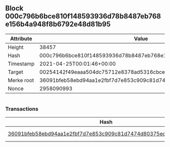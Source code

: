 ## Block 000c796b6bce810f148593936d78b8487eb768e156b4a948f8b6792e48d81b95

Attribute | Value
--- | ---
Height | 38457
Hash | 000c796b6bce810f148593936d78b8487eb768e156b4a948f8b6792e48d81b95
Timestamp | 2021-04-25T00:01:46+00:00
Target | 00254142f49eaaa504dc75712e8378ad5316cbcead634704b3734b6271167cc4
Merke root | 36091bfeb58ebd94aa1e2fbf7d7e853c909c81d7474d80375edcfb2fb70d8c62
Nonce | 2958090993

```

```

### Transactions

Hash | Amount
--- | ---
[36091bfeb58ebd94aa1e2fbf7d7e853c909c81d7474d80375edcfb2fb70d8c62](36091bfeb58ebd94aa1e2fbf7d7e853c909c81d7474d80375edcfb2fb70d8c62.md) | 10.00000000 SKEPTI 
